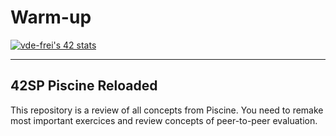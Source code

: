 # Warm-up

[![vde-frei's 42 stats](https://badge42.vercel.app/api/v2/clk6abjn8006508jwv7coks5q/stats?cursusId=60&coalitionId=piscine)](https://github.com/JaeSeoKim/badge42)
***

## 42SP Piscine Reloaded

This repository is a review of all concepts from Piscine. You need to remake most important exercices and review concepts of peer-to-peer evaluation.
